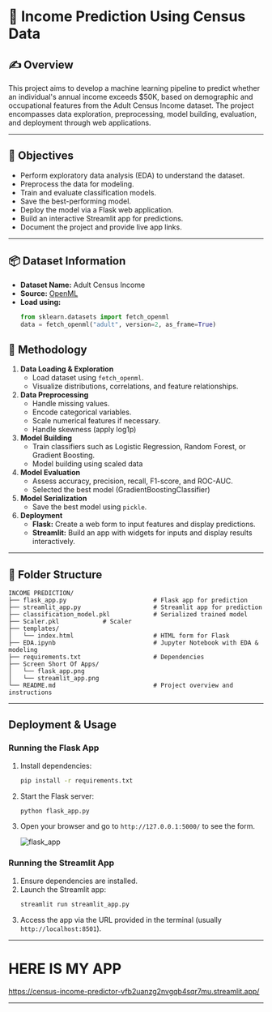# 🧠 Income Prediction Using Census Data

## ✍️ Overview

This project aims to develop a machine learning pipeline to predict whether an individual's annual income exceeds $50K, based on demographic and occupational features from the Adult Census Income dataset. The project encompasses data exploration, preprocessing, model building, evaluation, and deployment through web applications.

---

## 🎯 Objectives

- Perform exploratory data analysis (EDA) to understand the dataset.
- Preprocess the data for modeling.
- Train and evaluate classification models.
- Save the best-performing model.
- Deploy the model via a Flask web application.
- Build an interactive Streamlit app for predictions.
- Document the project and provide live app links.

---

## 📦 Dataset Information

- **Dataset Name:** Adult Census Income
- **Source:** [OpenML](https://www.openml.org/d/1590)
- **Load using:**  
  ```python
  from sklearn.datasets import fetch_openml
  data = fetch_openml("adult", version=2, as_frame=True)
  ````

## 📝 Methodology

1. **Data Loading & Exploration**
   - Load dataset using `fetch_openml`.
   - Visualize distributions, correlations, and feature relationships.
2. **Data Preprocessing**
   - Handle missing values.
   - Encode categorical variables.
   - Scale numerical features if necessary.
   - Handle skewness (apply log1p)
3. **Model Building**
   - Train classifiers such as Logistic Regression, Random Forest, or Gradient Boosting.
   - Model building using scaled data
4. **Model Evaluation**
   - Assess accuracy, precision, recall, F1-score, and ROC-AUC.
   - Selected the best model (GradientBoostingClassifier)
5. **Model Serialization**
   - Save the best model using `pickle`.
6. **Deployment**
   - **Flask:** Create a web form to input features and display predictions.
   - **Streamlit:** Build an app with widgets for inputs and display results interactively.

---

## 📂 Folder Structure

```
INCOME PREDICTION/
├── flask_app.py                        # Flask app for prediction
├── streamlit_app.py                    # Streamlit app for prediction
├── classification_model.pkl            # Serialized trained model
├── Scaler.pkl            # Scaler
├── templates/
│   └── index.html                      # HTML form for Flask
├── EDA.ipynb                           # Jupyter Notebook with EDA & modeling
├── requirements.txt                    # Dependencies
├── Screen Short Of Apps/
│   └── flask_app.png
│   └── streamlit_app.png                  
└── README.md                           # Project overview and instructions
```

---

## Deployment & Usage

### Running the Flask App

1. Install dependencies:
   ```bash
   pip install -r requirements.txt
   ```
2. Start the Flask server:
   ```bash
   python flask_app.py
   ```
3. Open your browser and go to `http://127.0.0.1:5000/` to see the form.

   ![flask_app](https://github.com/user-attachments/assets/c523cbd9-c2df-467e-ac5c-d7bc9300acad)


### Running the Streamlit App

1. Ensure dependencies are installed.
2. Launch the Streamlit app:
   ```bash
   streamlit run streamlit_app.py
   ```
3. Access the app via the URL provided in the terminal (usually `http://localhost:8501`).

---
# HERE IS MY APP
https://census-income-predictor-vfb2uanzg2nvgqb4sqr7mu.streamlit.app/

---
